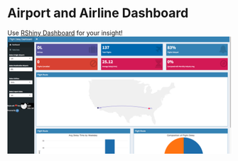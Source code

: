 # Airport and Airline Dashboard
Use [RShiny Dashboard](austin-liu.shinyapps.io/FlightDashboard/) for your insight!
![Screenshot](https://github.com/aoliu95/airport_shiny/raw/master/Example.png)

